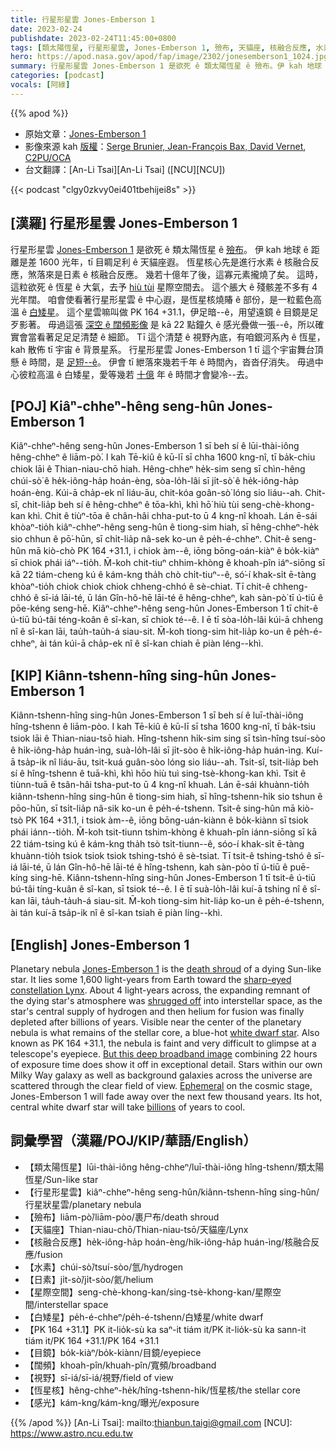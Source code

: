 ```yaml
---
title: 行星形星雲 Jones-Emberson 1
date: 2023-02-24
publishdate: 2023-02-24T11:45:00+0800
tags: [類太陽恆星, 行星形星雲, Jones-Emberson 1, 殮布, 天貓座, 核融合反應, 水素, 日素, 星際空間, 白矮星, PK 164 +31.1, 目鏡, 闊頻, 視野, 恆星核, 感光]
hero: https://apod.nasa.gov/apod/fap/image/2302/jonesemberson1_1024.jpg
summary: 行星形星雲 Jones-Emberson 1 是欲死 ê 類太陽恆星 ê 殮布。伊 kah 地球 ê 距離是差 1600 光年，tī 目睭足利 ê 天貓座遐。
categories: [podcast]
vocals: [阿綠]
---
```


{{% apod %}}

- 原始文章：[Jones-Emberson 1](https://apod.nasa.gov/apod/ap230224.html)
- 影像來源 kah [版權][copyright]：[Serge Brunier, Jean-François Bax, David Vernet](http://www.astrosurf.com/topic/160067-team-omicron-au-del%C3%A0-de-jones-emberson-1-pk-164311-un-oeil-ouvert-sur-lunivers-profond/), [C2PU/OCA](https://www.oca.eu/fr/c2pu-accueil)
- 台文翻譯：[An-Li Tsai][An-Li Tsai] ([NCU][NCU])

{{< podcast "clgy0zkvy0ei401tbehijei8s" >}}

## [漢羅] 行星形星雲 Jones-Emberson 1
行星形星雲 [Jones-Emberson 1][Jones-Emberson 1] 是欲死 ê 類太陽恆星 ê [殮布][death shroud]。
伊 kah 地球 ê 距離是差 1600 光年，tī 目睭足利 ê 天貓座遐。
恆星核心先是進行水素 ê 核融合反應，煞落來是日素 ê 核融合反應。
幾若十億年了後，這寡元素攏燒了矣。
這時，這粒欲死 ê 恆星 ê 大氣，去予 [hiù tùi][shrugged off] 星際空間去。
這个脹大 ê 殘骸差不多有 4 光年闊。
咱會使看著行星形星雲 ê 中心遐，是恆星核燒賰 ê 部份，是一粒藍色高溫 ê [白矮星][white dwarf star]。
這个星雲嘛叫做 PK 164 +31.1，伊足暗--ê，用望遠鏡 ê 目鏡是足歹影著。
毋過這張 [深空 ê 闊頻影像][But this deep broadband image] 是 kā 22 點鐘久 ê 感光疊做一張--ê，所以確實會當看著足足足清楚 ê 細節。
Tī 這个清楚 ê 視野內底，有咱銀河系內 ê 恆星，kah 散佈 tī 宇宙 ê 背景星系。
行星形星雲 Jones-Emberson 1 tī 這个宇宙舞台頂懸 ê 時間，是 [足短--ê][Ephemeral]。
伊會 tī 紲落來幾若千年 ê 時間內，沓沓仔消失。
毋過中心彼粒高溫 ê 白矮星，愛等幾若 [十億][billions] 年 ê 時間才會變冷--去。


## [POJ] Kiâⁿ-chheⁿ-hêng seng-hûn Jones-Emberson 1
Kiâⁿ-chheⁿ-hêng seng-hûn Jones-Emberson 1 sī beh sí ê lūi-thài-iông hêng-chheⁿ ê liām-pò͘.
I kah Tē-kiû ê kū-lī sī chha 1600 kng-nî, tī ba̍k-chiu chiok lāi ê Thian-niau-chō hiah.
Hêng-chheⁿ he̍k-sim seng sī chìn-hêng chúi-sò͘ ê he̍k-iông-ha̍p hoán-èng, sòa-lo̍h-lâi sī ji̍t-sò͘ ê he̍k-iông-ha̍p hoán-èng.
Kúi-ā cha̍p-ek nî liáu-āu, chit-kóa goân-sò͘ lóng sio liáu--ah.
Chit-sî, chit-lia̍p beh sí ê hêng-chheⁿ ê tōa-khì, khì hō͘ hiù tùi seng-chè-khong-kan khì.
Chit ê tiùⁿ-tōa ê chân-hâi chha-put-to ū 4 kng-nî khoah.
Lán ē-sái khòaⁿ-tio̍h kiâⁿ-chheⁿ-hêng seng-hûn ê tiong-sim hiah, sī hêng-chheⁿ-he̍k sio chhun ê pō͘-hūn, sī chi̍t-lia̍p nâ-sek ko-un ê pe̍h-é-chheⁿ.
Chit-ê seng-hûn mā kiò-chò PK 164 +31.1, i chiok àm--ê, iōng bōng-oán-kiàⁿ ê bo̍k-kiàⁿ sī chiok phái iáⁿ--tio̍h.
M̄-koh chit-tiuⁿ chhim-khòng ê khoah-pîn iáⁿ-siōng sī kā 22 tiám-cheng kú ê kám-kng tha̍h chò chi̍t-tiuⁿ--ê, só͘-í khak-si̍t ē-tàng khòaⁿ-tio̍h chiok chiok chiok chheng-chhó ê sè-chiat.
Tī chit-ê chheng-chhó ê sī-iá lāi-té, ū lán Gîn-hô-hē lāi-té ê hêng-chheⁿ, kah sàn-pò͘ tī ú-tiū ê pōe-kéng seng-hē.
Kiâⁿ-chheⁿ-hêng seng-hûn Jones-Emberson 1 tī chit-ê ú-tiū bú-tâi téng-koân ê sî-kan, sī chiok té--ê.
I ē tī sòa-lo̍h-lâi kúi-ā chheng nî ê sî-kan lāi, tau̍h-tau̍h-á siau-sit.
M̄-koh tiong-sim hit-lia̍p ko-un ê pe̍h-é-chheⁿ, ài tán kúi-ā cha̍p-ek nî ê sî-kan chiah ē piàn léng--khì.

## [KIP] Kiânn-tshenn-hîng sing-hûn Jones-Emberson 1
Kiânn-tshenn-hîng sing-hûn Jones-Emberson 1 sī beh sí ê luī-thài-iông hîng-tshenn ê liām-pòo.
I kah Tē-kiû ê kū-lī sī tsha 1600 kng-nî, tī ba̍k-tsiu tsiok lāi ê Thian-niau-tsō hiah.
Hîng-tshenn hi̍k-sim sing sī tsìn-hîng tsuí-sòo ê hi̍k-iông-ha̍p huán-ìng, suà-lo̍h-lâi sī ji̍t-sòo ê hi̍k-iông-ha̍p huán-ìng.
Kuí-ā tsa̍p-ik nî liáu-āu, tsit-kuá guân-sòo lóng sio liáu--ah.
Tsit-sî, tsit-lia̍p beh sí ê hîng-tshenn ê tuā-khì, khì hōo hiù tuì sing-tsè-khong-kan khì.
Tsit ê tiùnn-tuā ê tsân-hâi tsha-put-to ū 4 kng-nî khuah.
Lán ē-sái khuànn-tio̍h kiânn-tshenn-hîng sing-hûn ê tiong-sim hiah, sī hîng-tshenn-hi̍k sio tshun ê pōo-hūn, sī tsi̍t-lia̍p nâ-sik ko-un ê pe̍h-é-tshenn.
Tsit-ê sing-hûn mā kiò-tsò PK 164 +31.1, i tsiok àm--ê, iōng bōng-uán-kiànn ê bo̍k-kiànn sī tsiok phái iánn--tio̍h.
M̄-koh tsit-tiunn tshim-khòng ê khuah-pîn iánn-siōng sī kā 22 tiám-tsing kú ê kám-kng tha̍h tsò tsi̍t-tiunn--ê, sóo-í khak-si̍t ē-tàng khuànn-tio̍h tsiok tsiok tsiok tshing-tshó ê sè-tsiat.
Tī tsit-ê tshing-tshó ê sī-iá lāi-té, ū lán Gîn-hô-hē lāi-té ê hîng-tshenn, kah sàn-pòo tī ú-tiū ê puē-kíng sing-hē.
Kiânn-tshenn-hîng sing-hûn Jones-Emberson 1 tī tsit-ê ú-tiū bú-tâi tíng-kuân ê sî-kan, sī tsiok té--ê.
I ē tī suà-lo̍h-lâi kuí-ā tshing nî ê sî-kan lāi, ta̍uh-ta̍uh-á siau-sit.
M̄-koh tiong-sim hit-lia̍p ko-un ê pe̍h-é-tshenn, ài tán kuí-ā tsa̍p-ik nî ê sî-kan tsiah ē piàn líng--khì.

## [English] Jones-Emberson 1
Planetary nebula [Jones-Emberson 1][Jones-Emberson 1] is the [death shroud][death shroud] of a dying Sun-like star.
It lies some 1,600 light-years from Earth toward the [sharp-eyed constellation Lynx][sharp-eyed constellation Lynx].
About 4 light-years across, the expanding remnant of the dying star's atmosphere was [shrugged off][shrugged off] into interstellar space, as the star's central supply of hydrogen and then helium for fusion was finally depleted after billions of years.
Visible near the center of the planetary nebula is what remains of the stellar core, a blue-hot [white dwarf star][white dwarf star].
Also known as PK 164 +31.1, the nebula is faint and very difficult to glimpse at a telescope's eyepiece.
[But this deep broadband image][But this deep broadband image] combining 22 hours of exposure time does show it off in exceptional detail.
Stars within our own Milky Way galaxy as well as background galaxies across the universe are scattered through the clear field of view.
[Ephemeral][Ephemeral] on the cosmic stage, Jones-Emberson 1 will fade away over the next few thousand years.
Its hot, central white dwarf star will take [billions][billions] of years to cool.


## 詞彙學習（漢羅/POJ/KIP/華語/English）
- 【類太陽恆星】lūi-thài-iông hêng-chheⁿ/luī-thài-iông hîng-tshenn/類太陽恆星/Sun-like star
- 【行星形星雲】kiâⁿ-chheⁿ-hêng seng-hûn/kiânn-tshenn-hîng sing-hûn/行星狀星雲/planetary nebula
- 【殮布】liām-pò͘/liām-pòo/裹尸布/death shroud
- 【天貓座】Thian-niau-chō/Thian-niau-tsō/天貓座/Lynx
- 【核融合反應】he̍k-iông-ha̍p hoán-èng/hi̍k-iông-ha̍p huán-ìng/核融合反應/fusion
- 【水素】chúi-sò͘/tsuí-sòo/氫/hydrogen
- 【日素】ji̍t-sò͘/ji̍t-sòo/氦/helium
- 【星際空間】seng-chè-khong-kan/sing-tsè-khong-kan/星際空間/interstellar space
- 【白矮星】pe̍h-é-chheⁿ/pe̍h-é-tshenn/白矮星/white dwarf
- 【PK 164 +31.1】PK it-lio̍k-sù ka saⁿ-it tiám it/PK it-lio̍k-sù ka sann-it tiám it/PK 164 +31.1/PK 164 +31.1
- 【目鏡】bo̍k-kiàⁿ/bo̍k-kiànn/目鏡/eyepiece
- 【闊頻】khoah-pîn/khuah-pîn/寬頻/broadband
- 【視野】sī-iá/sī-iá/視野/field of view
- 【恆星核】hêng-chheⁿ-he̍k/hîng-tshenn-hi̍k/恆星核/the stellar core
- 【感光】kám-kng/kám-kng/曝光/exposure


{{% /apod %}}
[An-Li Tsai]: mailto:thianbun.taigi@gmail.com
[NCU]: https://www.astro.ncu.edu.tw

[copyright]: https://apod.nasa.gov/apod/fap/lib/about_apod.html#srapply
[License]: https://creativecommons.org/licenses/by/2.0/

[Jones-Emberson 1]:https://en.wikipedia.org/wiki/Jones-Emberson_1
[death shroud]:https://physics.weber.edu/palen/phsx1040/lectures/lplanneb.html
[sharp-eyed constellation Lynx]:https://websites.umich.edu/~lowbrows/guide/lynx.html
[shrugged off]:https://www.nasa.gov/mission_pages/chandra/multimedia/planetary_nebula.html
[white dwarf star]:https://ui.adsabs.harvard.edu/abs/1978PASA....3..220B/abstract
[But this deep broadband image]:https://www.astrobin.com/in5ci1/
[Ephemeral]:https://www.futuretimeline.net/beyond.htm
[billions]:https://www.futuretimeline.net/beyond-1000000.htm#12000000000

